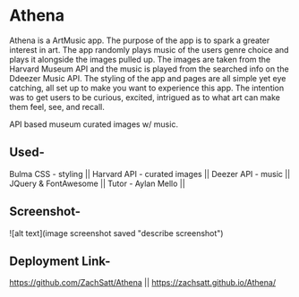 # Athena
Athena is a ArtMusic app. The purpose of the app is to spark a greater interest in art. The app randomly plays music of the users genre choice and plays it alongside the images pulled up. The images are taken from the Harvard Museum API and the music is played from the searched info on the Ddeezer Music API. The styling of the app and pages are all simple yet eye catching, all set up to make you want to experience this app. The intention was to get users to be curious, excited, intrigued as to what art can make them feel, see, and recall.

API based museum curated images w/ music.

## Used-

Bulma CSS - styling || 
Harvard API - curated images || 
Deezer API - music || 
JQuery & FontAwesome || 
Tutor - Aylan Mello || 

## Screenshot- 
![alt text](image screenshot saved "describe screenshot")

## Deployment Link-
https://github.com/ZachSatt/Athena || 
https://zachsatt.github.io/Athena/
